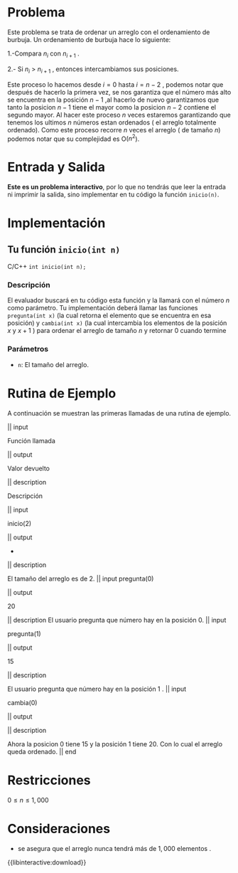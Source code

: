 # Problema

Este problema se trata de ordenar un arreglo con el ordenamiento de burbuja. Un ordenamiento de burbuja hace lo siguiente:

1.-Compara $n_i$ con $n_{i+1}$ .

2.- Si $n_i$ $>$ $n_{i+1}$ , entonces intercambiamos sus posiciones.

Este proceso lo hacemos desde $i=0$ hasta $i=n-2$ , podemos notar que después de hacerlo la primera vez, se nos garantiza que el número más alto se encuentra en la posición $n-1$ ,al hacerlo de nuevo garantizamos que tanto la posicion $n-1$ tiene el mayor como la posicion $n-2$ contiene el segundo mayor. Al hacer este proceso $n$ veces estaremos garantizando que tenemos los ultimos $n$  números estan ordenados ( el arreglo totalmente ordenado). Como este proceso recorre $n$ veces el arreglo ( de tamaño $n$) podemos notar que su complejidad es O($n^2$).         

# Entrada y Salida

**Este es un problema interactivo**, por lo que no tendrás que leer la entrada ni imprimir la salida, sino implementar en tu código la función `inicio(n)`.

# Implementación

## Tu función `inicio(int n)`

C/C++ `int inicio(int n);`

### Descripción

El evaluador buscará en tu código esta función y la llamará con el número $n$ como parámetro. Tu implementación deberá llamar las funciones `pregunta(int x)` (la cual retorna el elemento que se encuentra en esa posición) y `cambia(int x)` (la cual intercambia los elementos de la posición $x$ y $x+1$ ) para ordenar el arreglo de tamaño $n$ y retornar 0 cuando termine  

### Parámetros

* `n`: El tamaño del arreglo.


# Rutina de Ejemplo

A continuación se muestran las primeras llamadas de una rutina de ejemplo.

|| input

Función llamada

|| output

Valor devuelto

|| description

Descripción

|| input

inicio(2)

|| output

-

|| description

El tamaño del arreglo es de 2.
|| input
pregunta(0)

|| output

20

|| description
El usuario pregunta que número hay en la posición 0.
|| input

pregunta(1)

|| output

15

|| description

El usuario pregunta que número hay en la posición 1 .
|| input

cambia(0)

|| output



|| description

Ahora la posicion 0 tiene 15 y la posición 1 tiene 20. Con lo cual el arreglo queda ordenado. 
|| end

# Restricciones

$0 \leq n \leq 1,000$

# Consideraciones

* se asegura que el arreglo nunca tendrá más de $1,000$ elementos .

{{libinteractive:download}}
